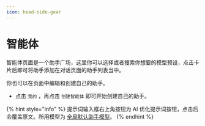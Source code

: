 ```yaml
---
icon: head-side-gear
---
```


# 智能体

智能体页面是一个助手广场，这里你可以选择或者搜索你想要的模型预设，点击卡片后即可将助手添加在对话页面的助手列表当中。

你也可以在页面中编辑和创建自己的助手。

* 点击 `我的` ，再点击 `创建智能体` 即可开始创建自己的助手。

{% hint style="info" %}
提示词输入框右上角按钮为 AI 优化提示词按钮，点击后会覆盖原文。所用模型为 [全局默认助手模型](broken-reference)。
{% endhint %}
